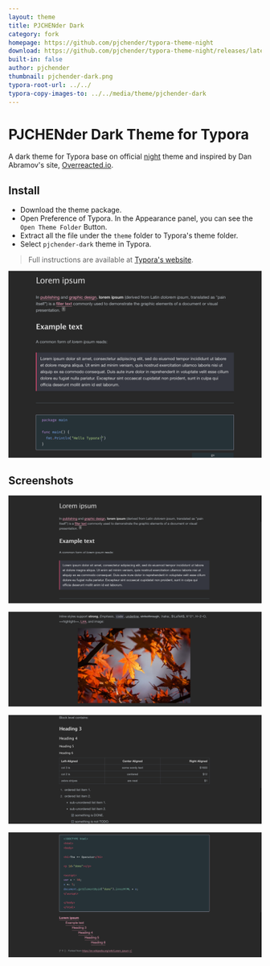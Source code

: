 ```yaml
---
layout: theme
title: PJCHENder Dark
category: fork
homepage: https://github.com/pjchender/typora-theme-night
download: https://github.com/pjchender/typora-theme-night/releases/latest
built-in: false
author: pjchender
thumbnail: pjchender-dark.png
typora-root-url: ../../
typora-copy-images-to: ../../media/theme/pjchender-dark
---
```


# PJCHENder Dark Theme for Typora

A dark theme for Typora base on official [night](https://theme.typora.io/theme/Night/) theme and inspired by Dan Abramov's site, [Overreacted.io](https://overreacted.io/).

## Install

- Download the theme package.
- Open Preference of Typora. In the Appearance panel, you can see the `Open Theme Folder` Button.
- Extract all the file under the `theme` folder to Typora's theme folder.
- Select `pjchender-dark` theme in Typora.

> Full instructions are available at [Typora's website](http://theme.typora.io/doc/Install-Theme/).

![typora-pjchender-dark](/media/theme/pjchender-dark/thumbnail-pjchender-dark.png)

## Screenshots

![typora-pjchender-dark](/media/theme/pjchender-dark/screenshot-1.png)

![typora-pjchender-dark](/media/theme/pjchender-dark/screenshot-2.png)

![typora-pjchender-dark](/media/theme/pjchender-dark/screenshot-3.png)

![typora-pjchender-dark](/media/theme/pjchender-dark/screenshot-4.png)
